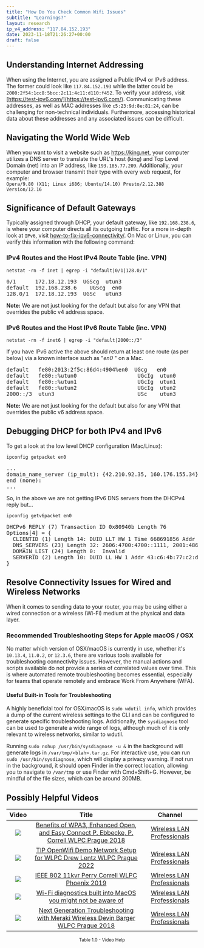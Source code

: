 ```yaml
---
title: "How Do You Check Common Wifi Issues"
subtitle: "Learnings?"
layout: research
ip_v4_address: "117.84.152.193"
date: 2023-11-18T21:26:27+00:00
draft: false
---
```


## Understanding Internet Addressing

When using the Internet, you are assigned a Public IPv4 or IPv6 address. The former could look like ```117.84.152.193``` while the latter could be ```2000:2f54:1cc8:5bcc:2c11:4c11:d110:f452```. To verify your address, visit [https://test-ipv6.com/](https://test-ipv6.com/). Communicating these addresses, as well as MAC addresses like ```c5:23:9d:8e:81:24```, can be challenging for non-technical individuals. Furthermore, accessing historical data about these addresses and any associated issues can be difficult.
## Navigating the World Wide Web

When you want to visit a website such as https://king.net, your computer utilizes a DNS server to translate the URL's host (king) and Top Level Domain (net) into an IP address, like ```193.185.77.209```. Additionally, your computer and browser transmit their type with every web request, for example: <br>```Opera/9.80 (X11; Linux i686; Ubuntu/14.10) Presto/2.12.388 Version/12.16```
## Significance of Default Gateways

Typically assigned through DHCP, your default gateway, like ```192.168.238.6```, is where your computer directs all its outgoing traffic. For a more in-depth look at ```IPv6```, visit [how-to-fix-ipv6-connectivity/](/blog/how-to-fix-ipv6-connectivity/). On Mac or Linux, you can verify this information with the following command:
<br>
### IPv4 Routes and the Host IPv4 Route Table (inc. VPN)
```netstat -rn -f inet | egrep -i "default|0/1|128.0/1"```

<pre>
0/1      172.18.12.193  UGScg  utun3
default  192.168.238.6    UGScg  en0
128.0/1  172.18.12.193  UGSc   utun3</pre>

**Note:** We are not just looking for the default but also for any VPN that overrides the public v4 address space.

### IPv6 Routes and the Host IPv6 Route Table (inc. VPN)
```netstat -rn -f inet6 | egrep -i "default|2000::/3"```

If you have IPv6 active the above should return at least one route (as per below) via a known interface such as "_en0_ " on a Mac. 

<pre>
default   fe80:2013:2f5c:86d4:4904%en0  UGcg   en0
default   fe80::%utun0                   UGcIg  utun0
default   fe80::%utun1                   UGcIg  utun1
default   fe80::%utun2                   UGcIg  utun2
2000::/3  utun3                          USc    utun3</pre>

**Note:** We are not just looking for the default but also for any VPN that overrides the public v6 address space.
<br>

## Debugging DHCP for both IPv4 and IPv6

To get a look at the low level DHCP configuration (Mac/Linux): 

```ipconfig getpacket en0```

<pre>
...
domain_name_server (ip_mult): {42.210.92.35, 160.176.155.34}
end (none):
...</pre>

So, in the above we are not getting IPv6 DNS servers from the DHCPv4 reply but...

```ipconfig getv6packet en0```

<pre>
DHCPv6 REPLY (7) Transaction ID 0x80940b Length 76
Options[4] = {
  CLIENTID (1) Length 14: DUID LLT HW 1 Time 668691856 Addr c5:23:9d:8e:81:24
  DNS_SERVERS (23) Length 32: 2606:4700:4700::1111, 2001:4860:4860::8844
  DOMAIN_LIST (24) Length 0:  Invalid
  SERVERID (2) Length 10: DUID LL HW 1 Addr 43:c6:4b:77:c2:d3
}</pre>




## Resolve Connectivity Issues for Wired and Wireless Networks

When it comes to sending data to your router, you may be using either a wired connection or a wireless (Wi-Fi) medium at the physical and data layer.
### Recommended Troubleshooting Steps for Apple macOS / OSX
No matter which version of OSX/macOS is currently in use, whether it's ```10.13.4```, ```11.0.2```, or ```12.3.6```, there are various tools available for troubleshooting connectivity issues. However, the manual actions and scripts available do not provide a series of correlated values over time. This is where automated remote troubleshooting becomes essential, especially for teams that operate remotely and embrace Work From Anywhere (WFA).
#### Useful Built-in Tools for Troubleshooting
A highly beneficial tool for OSX/macOS is ```sudo wdutil info```, which provides a dump of the current wireless settings to the CLI and can be configured to generate specific troubleshooting logs. Additionally, the ```sysdiagnose``` tool can be used to generate a wide range of logs, although much of it is only relevant to wireless networks, similar to wdutil.

Running ```sudo nohup /usr/bin/sysdiagnose -u &``` in the background will generate logs in ```/var/tmp/<blah>.tar.gz```. For interactive use, you can run<br>```sudo /usr/bin/sysdiagnose```, which will display a privacy warning. If not run in the background, it should open Finder in the correct location, allowing you to navigate to ```/var/tmp``` or use Finder with Cmd+Shift+G. However, be mindful of the file sizes, which can be around 300MB.
## Possibly Helpful Videos

<link href="/plugins/lity/css/lity.min.css" rel="stylesheet">
<script src="/plugins/lity/js/lity.min.js"></script>
<div class="table1-start"></div>

|Video | Title | Channel |
| :---: | :---: | :---: |
|<a href="https://www.youtube.com/watch?v=r9oXNxgAKhM" data-lity><img src="https://i.ytimg.com/vi/r9oXNxgAKhM/default.jpg" class="img-fluid"></a>|<a href="https://www.youtube.com/watch?v=r9oXNxgAKhM" data-lity>Benefits of WPA3, Enhanced Open, and Easy Connect   P. Ebbecke, P. Correll   WLPC Prague 2018</a>|<a target="_blank" href="https://www.youtube.com/channel/UCIzBSS46vcqhwmBZ7ZpY-yg" >Wireless LAN Professionals</a>|
|<a href="https://www.youtube.com/watch?v=IDWliQnBNYM" data-lity><img src="https://i.ytimg.com/vi/IDWliQnBNYM/default.jpg" class="img-fluid"></a>|<a href="https://www.youtube.com/watch?v=IDWliQnBNYM" data-lity>TIP OpenWifi Demo Network Setup for WLPC   Drew Lentz   WLPC Prague 2022</a>|<a target="_blank" href="https://www.youtube.com/channel/UCIzBSS46vcqhwmBZ7ZpY-yg" >Wireless LAN Professionals</a>|
|<a href="https://www.youtube.com/watch?v=p_K9xHxFM8Y" data-lity><img src="https://i.ytimg.com/vi/p_K9xHxFM8Y/default.jpg" class="img-fluid"></a>|<a href="https://www.youtube.com/watch?v=p_K9xHxFM8Y" data-lity>IEEE 802 11kvr   Perry Correll   WLPC Phoenix 2019</a>|<a target="_blank" href="https://www.youtube.com/channel/UCIzBSS46vcqhwmBZ7ZpY-yg" >Wireless LAN Professionals</a>|
|<a href="https://www.youtube.com/watch?v=kBEcRYe9gRw" data-lity><img src="https://i.ytimg.com/vi/kBEcRYe9gRw/default.jpg" class="img-fluid"></a>|<a href="https://www.youtube.com/watch?v=kBEcRYe9gRw" data-lity>Wi-Fi diagnostics built into MacOS you might not be aware of</a>|<a target="_blank" href="https://www.youtube.com/channel/UCIzBSS46vcqhwmBZ7ZpY-yg" >Wireless LAN Professionals</a>|
|<a href="https://www.youtube.com/watch?v=ZRZhgniImZM" data-lity><img src="https://i.ytimg.com/vi/ZRZhgniImZM/default.jpg" class="img-fluid"></a>|<a href="https://www.youtube.com/watch?v=ZRZhgniImZM" data-lity>Next Generation Troubleshooting with Meraki Wireless   Devin Barger   WLPC Prague 2018</a>|<a target="_blank" href="https://www.youtube.com/channel/UCIzBSS46vcqhwmBZ7ZpY-yg" >Wireless LAN Professionals</a>|

<center><small>Table 1.0 - Video Help</small></center>
 <br>
<div class="table1-end"></div>
<script type="text/javascript">
(function() {
    $('div.table1-start').nextUntil('div.table1-end', 'table').addClass('table thead-dark table-striped table-responsive rounded').attr('id', 't1');
    $('#t1').find('thead').addClass('thead-dark');
})();
</script>
